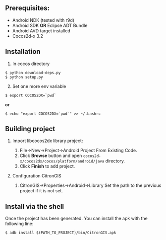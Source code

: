 ## Prerequisites:

* Android NDK (tested with r9d)
* Android SDK **OR** Eclipse ADT Bundle
* Android AVD target installed
* Cocos2d-x 3.2

## Installation

   1. In cocos directory
``` shell
$ python download-deps.py
$ python setup.py
```
   2. Set one more env variable
``` shell
$ export COCOS2DX=`pwd`
```
**or**
``` shell
$ echo "export COCOS2DX=`pwd`" >> ~/.bashrc
```

## Building project
		
1. Import libcocos2dx library project:
	1. File->New->Project->Android Project From Existing Code.
	2. Click **Browse** button and open `cocos2d-x/cocos2dx/cocos/platform/android/java` directory.
	3. Click **Finish** to add project.
	
2. Configuration CitronGIS
   	1. CitronGIS->Properties->Android->Library
	   Set the path to the previous project if it is not set.

## Install via the shell

Once the project has been generated.
You can install the apk with the following line:
``` shell
$ adb install $(PATH_TO_PROJECT)/bin/CitronGIS.apk
```